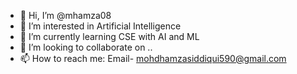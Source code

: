 - 👋 Hi, I’m @mhamza08
- 👀 I’m interested in Artificial Intelligence
- 🌱 I’m currently learning CSE with AI and ML
- 💞️ I’m looking to collaborate on ..
- 📫 How to reach me: 
Email- mohdhamzasiddiqui590@gmail.com


<!---
mhamza08/mhamza08 is a ✨ special ✨ repository because its `README.md` (this file) appears on your GitHub profile.
You can click the Preview link to take a look at your changes.
--->
